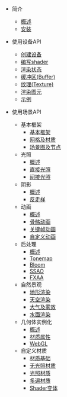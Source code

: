 - 简介

  - [概述](zh-cn/intro.md)
  - [安装](zh-cn/installation.md)

- 使用设备API

  - [创建设备](zh-cn/device.md)
  - [编写shader](zh-cn/shader.md)
  - [渲染状态](zh-cn/renderstate.md)
  - [缓冲区(Buffer)](zh-cn/buffer.md)
  - [纹理(Texture)](zh-cn/texture.md)
  - [渲染图元](zh-cn/drawcall.md)
  - [示例](zh-cn/devicesamples.md)

- 使用场景API

  - 基本框架
    - [基本框架](zh-cn/scene-basic.md)
    - [网格及材质](zh-cn/mesh-material.md)
    - [场景图及节点](zh-cn/scene-graph.md)
  - 光照
    - [概述](zh-cn/lighting-intro.md)
    - [直接光照](zh-cn/lighting-direct.md)
    - [间接光照](zh-cn/lighting-indirect.md)
  - 阴影
    - [概述](zh-cn/shadow-intro.md)
    - [反走样](zh-cn/shadow-aa.md)
  - 动画
    - [概述](zh-cn/animation-intro.md)
    - [骨骼动画](zh-cn/animation-skeleton.md)
    - [关键帧动画](zh-cn/animation-keyframe.md)
    - [自定义动画](zh-cn/animation-custom.md)
  - 后处理
    - [概述](zh-cn/posteffect-intro.md)
    - [Tonemap](zh-cn/posteffect-tonemap.md)
    - [Bloom](zh-cn/posteffect-bloom.md)
    - [SSAO](zh-cn/posteffect-sao.md)
    - [FXAA](zh-cn/posteffect-fxaa.md)
  - 自然景观
    - [地形渲染](zh-cn/terrain.md)
    - [天空渲染](zh-cn/sky.md)
    - [大气及雾效](zh-cn/fog.md)
    - [水面渲染](zh-cn/water.md)
  - 几何体实例化
    - [概述](zh-cn/instancing-intro.md)
    - [材质属性](zh-cn/instancing-material.md)
    - [WebGL](zh-cn/instancing-webgl)
  - 自定义材质
    - [材质基础](zh-cn/user-material.md)
    - [无光照材质](zh-cn/user-material-unlit.md)
    - [光照材质](zh-cn/user-material-lit.md)
    - [多遍材质](zh-cn/user-material-multipass.md)
    - [Shader变体](zh-cn/user-material-var.md)

